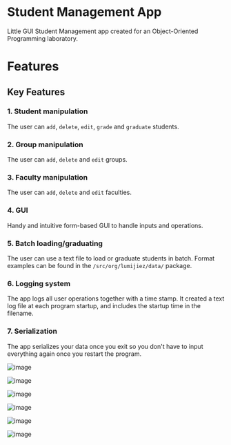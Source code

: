 # Student Management App
Little GUI Student Management app created for an Object-Oriented Programming laboratory.

# Features
## Key Features

### 1. Student manipulation

The user can `add`, `delete`, `edit`, `grade` and `graduate` students.

### 2. Group manipulation

The user can `add`, `delete` and `edit` groups.

### 3. Faculty manipulation

The user can `add`, `delete` and `edit` faculties.

### 4. GUI

Handy and intuitive form-based GUI to handle inputs and operations.

### 5. Batch loading/graduating

The user can use a text file to load or graduate students in batch. Format examples can be found in the `/src/org/lumijiez/data/` package.

### 6. Logging system

The app logs all user operations together with a time stamp. It created a text log file at each program startup, and includes the startup time in the filename.

### 7. Serialization

The app serializes your data once you exit so you don't have to input everything again once you restart the program.

![image](https://github.com/lumijiez/java-studentmanager/assets/59575049/659c6f8d-74a6-4f2a-b36e-3e5daf1b5ce7)

![image](https://github.com/lumijiez/java-studentmanager/assets/59575049/e145daa7-3e27-499c-9735-a47a7402c36f)

![image](https://github.com/lumijiez/java-studentmanager/assets/59575049/3f00942e-d18f-4aba-bf13-879189215d9b)

![image](https://github.com/lumijiez/java-studentmanager/assets/59575049/36769d86-e748-4546-a1f4-60d9398803ae)

![image](https://github.com/lumijiez/java-studentmanager/assets/59575049/64f7d717-5955-4e46-bb4b-2d6a121434e6)

![image](https://github.com/lumijiez/java-studentmanager/assets/59575049/2e67eab1-5d68-4bd7-9804-2d21a7db11db)




